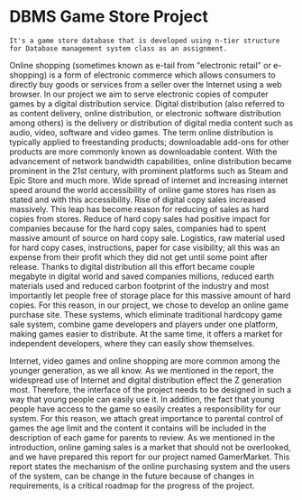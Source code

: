 # DBMS Game Store Project
    It's a game store database that is developed using n-tier structure for Database management system class as an assignment.
    
Online shopping (sometimes known as e-tail from "electronic retail" or e-shopping) is a form of electronic commerce which allows consumers to directly buy goods or services from a seller over the Internet using a web browser. In our project we aim to serve electronic copies of computer games by a digital distribution service.
Digital distribution (also referred to as content delivery, online distribution, or electronic software distribution among others) is the delivery or distribution of digital media content such as audio, video, software and video games. The term online distribution is typically applied to freestanding products; downloadable add-ons for other products are more commonly known as downloadable content. With the advancement of network bandwidth capabilities, online distribution became prominent in the 21st century, with prominent platforms such as Steam and Epic Store and much more. 
Wide spread of internet and increasing internet speed around the world accessibility of online game stores has risen as stated and with this accessibility. Rise of digital copy sales increased massively. This leap has become reason for reducing of sales as hard copies from stores. Reduce of hard copy sales had positive impact for companies because for the hard copy sales, companies had to spent massive amount of source on hard copy sale. Logistics, raw material used for hard copy cases, instructions, paper for case visibility; all this was an expense from their profit which they did not get until some point after release. Thanks to digital distribution all this effort became couple megabyte in digital world and saved companies millions, reduced earth materials used and reduced carbon footprint of the industry and most importantly let people free of storage place for this massive amount of hard copies.
For this reason, in our project, we chose to develop an online game purchase site. These systems, which eliminate traditional hardcopy game sale system, combine game developers and players under one platform, making games easier to distribute. At the same time, it offers a market for independent developers, where they can easily show themselves.

Internet, video games and online shopping are more common among the younger generation, as we all know. As we mentioned in the report, the widespread use of Internet and digital distribution effect the Z generation most. Therefore, the interface of the project needs to be designed in such a way that young people can easily use it. In addition, the fact that young people have access to the game so easily creates a responsibility for our system. For this reason, we attach great importance to parental control of games the age limit and the content it contains will be included in the description of each game for parents to review.
As we mentioned in the introduction, online gaming sales is a market that should not be overlooked, and we have prepared this report for our project named GamerMarket. This report states the mechanism of the online purchasing system and the users of the system, can be change in the future because of changes in requirements, is a critical roadmap for the progress of the project.
